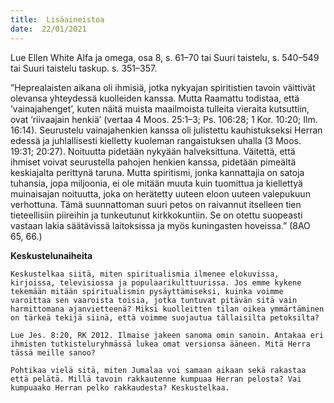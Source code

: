 ```yaml
---
title:  Lisäaineistoa
date:  22/01/2021
---
```


Lue Ellen White Alfa ja omega, osa 8, s. 61–70 tai Suuri taistelu, s. 540–549 tai Suuri taistelu taskup. s. 351–357.

”Heprealaisten aikana oli ihmisiä, jotka nykyajan spiritistien tavoin väittivät olevansa yhteydessä kuolleiden kanssa. Mutta Raamattu todistaa, että ’vainajahenget’, kuten näitä muista maailmoista tulleita vieraita kutsuttiin, ovat ’riivaajain henkiä’ (vertaa 4 Moos. 25:1–3; Ps. 106:28; 1 Kor. 10:20; Ilm. 16:14). Seurustelu vainajahenkien kanssa oli julistettu kauhistukseksi Herran edessä ja juhlallisesti kielletty kuoleman rangaistuksen uhalla (3 Moos. 19:31; 20:27). Noituutta pidetään nykyään halveksittuna. Väitettä, että ihmiset voivat seurustella pahojen henkien kanssa, pidetään pimeältä keskiajalta perittynä taruna. Mutta spiritismi, jonka kannattajia on satoja tuhansia, jopa miljoonia, ei ole mitään muuta kuin tuomittua ja kiellettyä muinaisajan noituutta, joka on herätetty uuteen eloon uuteen valepukuun verhottuna. Tämä suunnattoman suuri petos on raivannut itselleen tien tieteellisiin piireihin ja tunkeutunut kirkkokuntiin. Se on otettu suopeasti vastaan lakia säätävissä laitoksissa ja myös kuningasten hoveissa.” (8AO 65, 66.)

**Keskustelunaiheita**

`Keskustelkaa siitä, miten spiritualismia ilmenee elokuvissa, kirjoissa, televisiossa ja populaarikulttuurissa. Jos emme kykene tekemään mitään spiritualismin pysäyttämiseksi, kuinka voimme varoittaa sen vaaroista toisia, jotka tuntuvat pitävän sitä vain harmittomana ajanvietteenä? Miksi kuolleitten tilan oikea ymmärtäminen on tärkeä tekijä siinä, että voimme suojautua tällaisilta petoksilta?`

`Lue Jes. 8:20, RK 2012. Ilmaise jakeen sanoma omin sanoin. Antakaa eri ihmisten tutkisteluryhmässä lukea omat versionsa ääneen. Mitä Herra tässä meille sanoo?`

`Pohtikaa vielä sitä, miten Jumalaa voi samaan aikaan sekä rakastaa että pelätä. Millä tavoin rakkautenne kumpuaa Herran pelosta? Vai kumpuaako Herran pelko rakkaudesta? Keskustelkaa.`